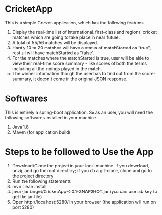 # CricketApp
This is a simple Cricket-application, which has the following features
1. Display the real-time list of International, first-class and regional cricket matches which are going to take place in near future.
2. A total of 55/56 matches will be displayed.
3. Hardly 10 to 20 matches will have a status of matchStarted as "true", rest all will have matchStarted as "false".
4. For the matches where the matchStarted is true, user will be able to view their real-time score summary - like scores of both the teams including all the innings played in the match.
5. The winner information though the user has to find out from the score-summary, it doesn't come in the original JSON response.


# Softwares
This is entirely a spring-boot application. So as an user, you will need the following softwares installed in your machine
1. Java 1.8
2. Maven (for application build)

# Steps to be followed to Use the App
1. Download/Clone the project in your local machine. If you download, unzip and go the root directory; if you do a git-clone, clone and go to the project directory
2. Run the following statements
3. mvn clean install
4. java -jar target/CricketApp-0.0.1-SNAPSHOT.jar (you can use tab key to get the jar file)
5. Open http://localhost:5280/ in your browser (the application  will run on port 5280)
